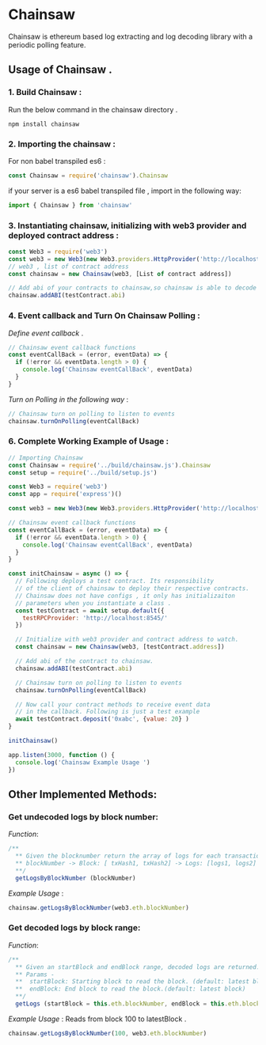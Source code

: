 # Chainsaw

Chainsaw is ethereum based log extracting and log decoding library with a periodic polling feature. 

## Usage of Chainsaw . 

### 1. Build Chainsaw : 

Run the below command in the chainsaw directory .

```
npm install chainsaw
```

### 2. Importing the chainsaw :

For non babel transpiled es6 :

```javascript
const Chainsaw = require('chainsaw').Chainsaw
```

if your server is a es6 babel transpiled file , import in the following way:

```javascript
import { Chainsaw } from 'chainsaw'
```

### 3. Instantiating chainsaw, initializing with web3 provider and deployed contract address :

```javascript
const Web3 = require('web3')
const web3 = new Web3(new Web3.providers.HttpProvider('http://localhost:8545'))
// web3 , list of contract address
const chainsaw = new Chainsaw(web3, [List of contract address])

// Add abi of your contracts to chainsaw,so chainsaw is able to decode the logs.
chainsaw.addABI(testContract.abi) 
```

### 4. Event callback and Turn On Chainsaw Polling : 

_Define event callback_ . 

```javascript
// Chainsaw event callback functions
const eventCallBack = (error, eventData) => {
  if (!error && eventData.length > 0) {
    console.log('Chainsaw eventCallBack', eventData)
  }
}
```

_Turn on Polling in the following way_ : 

```javascript
// Chainsaw turn on polling to listen to events
chainsaw.turnOnPolling(eventCallBack)
```

### 6. Complete Working Example of Usage :

```javascript
// Importing Chainsaw
const Chainsaw = require('../build/chainsaw.js').Chainsaw
const setup = require('../build/setup.js')

const Web3 = require('web3')
const app = require('express')()

const web3 = new Web3(new Web3.providers.HttpProvider('http://localhost:8545'))

// Chainsaw event callback functions
const eventCallBack = (error, eventData) => {
  if (!error && eventData.length > 0) {
    console.log('Chainsaw eventCallBack', eventData)
  }
}

const initChainsaw = async () => {
  // Following deploys a test contract. Its responsibility
  // of the client of chainsaw to deploy their respective contracts.
  // Chainsaw does not have configs , it only has initializaiton
  // parameters when you instantiate a class .
  const testContract = await setup.default({
    testRPCProvider: 'http://localhost:8545/'
  })

  // Initialize with web3 provider and contract address to watch.
  const chainsaw = new Chainsaw(web3, [testContract.address])

  // Add abi of the contract to chainsaw.
  chainsaw.addABI(testContract.abi)

  // Chainsaw turn on polling to listen to events
  chainsaw.turnOnPolling(eventCallBack)

  // Now call your contract methods to receive event data
  // in the callback. Following is just a test example
  await testContract.deposit('0xabc', {value: 20} )
}

initChainsaw()

app.listen(3000, function () {
  console.log('Chainsaw Example Usage ')
})
```

## Other Implemented Methods: 

### Get undecoded logs by block number:

_Function_:

```javascript
/**
  ** Given the blocknumber return the array of logs for each transaction.
  ** blockNumber -> Block: [ txHash1, txHash2] -> Logs: [logs1, logs2]
  **/
  getLogsByBlockNumber (blockNumber)
```

_Example Usage_ :

```javascript
chainsaw.getLogsByBlockNumber(web3.eth.blockNumber)
```

### Get decoded logs by block range:

_Function_:

```javascript
/**
  ** Given an startBlock and endBlock range, decoded logs are returned.
  ** Params -
  **  startBlock: Starting block to read the block. (default: latest block)
  **  endBlock: End block to read the block.(default: latest block)
  **/
  getLogs (startBlock = this.eth.blockNumber, endBlock = this.eth.blockNumber)
```

_Example Usage_ : Reads from block 100 to latestBlock .

```javascript
chainsaw.getLogsByBlockNumber(100, web3.eth.blockNumber)
```





